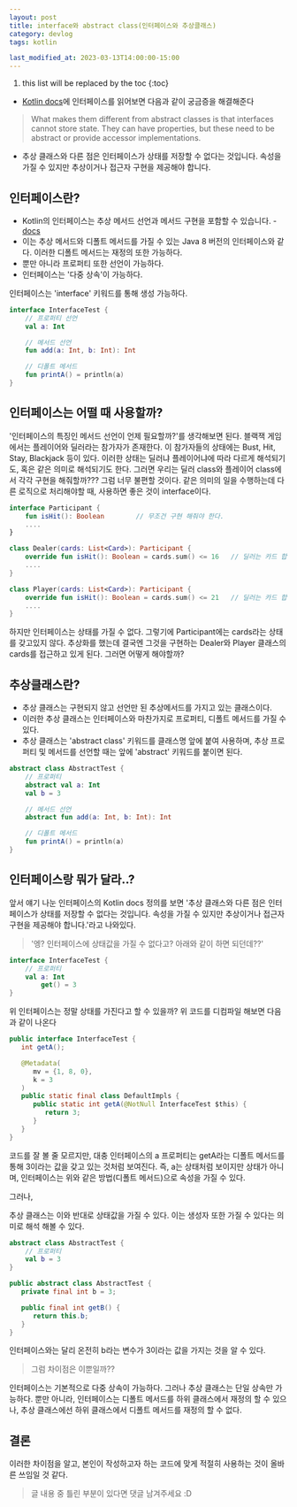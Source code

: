 ```yaml
---
layout: post
title: interface와 abstract class(인터페이스와 추상클래스)
category: devlog
tags: kotlin

last_modified_at: 2023-03-13T14:00:00-15:00
---
```


1. this list will be replaced by the toc
{:toc}

+ [Kotlin docs](https://kotlinlang.org/docs/interfaces.html#properties-in-interfaces)에 인터페이스를 읽어보면 다음과 같이 궁금증을 해결해준다
> What makes them different from abstract classes is that interfaces cannot store state. They can have properties, but these need to be abstract or provide accessor implementations.
+ 추상 클래스와 다른 점은 인터페이스가 상태를 저장할 수 없다는 것입니다. 속성을 가질 수 있지만 추상이거나 접근자 구현을 제공해야 합니다.

## 인터페이스란?
+ Kotlin의 인터페이스는 추상 메서드 선언과 메서드 구현을 포함할 수 있습니다. - [docs](https://kotlinlang.org/docs/interfaces.html#properties-in-interfaces)
+ 이는 추상 메서드와 디폴트 메서드를 가질 수 있는 Java 8 버전의 인터페이스와 같다. 이러한 디폴트 메서드는 재정의 또한 가능하다.
+ 뿐만 아니라 프로퍼티 또한 선언이 가능하다.
+ 인터페이스는 '다중 상속'이 가능하다.

인터페이스는 'interface' 키워드를 통해 생성 가능하다.

```kotlin
interface InterfaceTest {
    // 프로퍼티 선언
    val a: Int

    // 메서드 선언
    fun add(a: Int, b: Int): Int

    // 디폴트 메서드
    fun printA() = println(a)
}
```

## 인터페이스는 어떨 때 사용할까?
'인터페이스의 특징인 메서드 선언이 언제 필요할까?'를 생각해보면 된다.
블랙잭 게임에서는 플레이어와 딜러라는 참가자가 존재한다.
이 참가자들의 상태에는 Bust, Hit, Stay, Blackjack 등이 있다.
이러한 상태는 딜러냐 플레이어냐에 따라 다르게 해석되기도, 혹은 같은 의미로 해석되기도 한다.
그러면 우리는 딜러 class와 플레이어 class에서 각각 구현을 해줘할까??? 
그럼 너무 불편할 것이다. 같은 의미의 일을 수행하는데 다른 로직으로 처리해야할 때, 사용하면 좋은 것이 interface이다.

```kotlin
interface Participant {
    fun isHit(): Boolean        // 무조건 구현 해줘야 한다.
    ....
}
```
```kotlin
class Dealer(cards: List<Card>): Participant {
    override fun isHit(): Boolean = cards.sum() <= 16   // 딜러는 카드 합이 16 이하면 카드를 뽑을 수 있는 상태다
    ....
}
```
```kotlin
class Player(cards: List<Card>): Participant {
    override fun isHit(): Boolean = cards.sum() <= 21   // 딜러는 카드 합이 21 이하면 카드를 뽑을 수 있는 상태다
    ....
}
```

하지만 인터페이스는 상태를 가질 수 없다. 그렇기에 Participant에는 cards라는 상태를 갖고있지 않다.
추상화를 했는데 결국엔 그것을 구현하는 Dealer와 Player 클래스의 cards를 접근하고 있게 된다. 
그러면 어떻게 해야할까?

## 추상클래스란?
+ 추상 클래스는 구현되지 않고 선언만 된 추상메서드를 가지고 있는 클래스이다. 
+ 이러한 추상 클래스는 인터페이스와 마찬가지로 프로퍼티, 디폴트 메서드를 가질 수 있다.
+ 추상 클래스는 'abstract class' 키워드를 클래스명 앞에 붙여 사용하며, 추상 프로퍼티 및 메서드를 선언할 때는 앞에 'abstract' 키워드를 붙이면 된다.

```kotlin
abstract class AbstractTest {
    // 프로퍼티
    abstract val a: Int
    val b = 3

    // 메서드 선언
    abstract fun add(a: Int, b: Int): Int

    // 디폴트 메서드
    fun printA() = println(a)
}
```

## 인터페이스랑 뭐가 달라..?
앞서 얘기 나눈 인터페이스의 Kotlin docs 정의를 보면 '추상 클래스와 다른 점은 인터페이스가 상태를 저장할 수 없다는 것입니다. 속성을 가질 수 있지만 추상이거나 접근자 구현을 제공해야 합니다.'라고 나와있다.
> '엥? 인터페이스에 상태값을 가질 수 없다고? 아래와 같이 하면 되던데??'

```kotlin
interface InterfaceTest {
    // 프로퍼티
    val a: Int
        get() = 3
}
```

위 인터페이스는 정말 상태를 가진다고 할 수 있을까? 위 코드를 디컴파일 해보면 다음과 같이 나온다
```java
public interface InterfaceTest {
   int getA();

   @Metadata(
      mv = {1, 8, 0},
      k = 3
   )
   public static final class DefaultImpls {
      public static int getA(@NotNull InterfaceTest $this) {
         return 3;
      }
   }
}
```
코드를 잘 볼 줄 모르지만, 대충 인터페이스의 a 프로퍼티는 getA라는 디폴트 메서드를 통해 3이라는 값을 갖고 있는 것처럼 보여진다.
즉, a는 상태처럼 보이지만 상태가 아니며, 인터페이스는 위와 같은 방법(디폴트 메서드)으로 속성을 가질 수 있다.

그러나,

추상 클래스는 이와 반대로 상태값을 가질 수 있다.
이는 생성자 또한 가질 수 있다는 의미로 해석 해볼 수 있다.
```kotlin
abstract class AbstractTest {
    // 프로퍼티
    val b = 3
}
```
```java
public abstract class AbstractTest {
   private final int b = 3;

   public final int getB() {
      return this.b;
   }
}
```
인터페이스와는 달리 온전히 b라는 변수가 3이라는 값을 가지는 것을 알 수 있다.

> 그럼 차이점은 이뿐일까??

인터페이스는 기본적으로 다중 상속이 가능하다. 그러나 추상 클래스는 단일 상속만 가능하다.
뿐만 아니라, 인터페이스는 디폴트 메서드를 하위 클래스에서 재정의 할 수 있으나, 추상 클래스에선 하위 클래스에서 디폴트 메서드를 재정의 할 수 없다.

## 결론
이러한 차이점을 알고, 본인이 작성하고자 하는 코드에 맞게 적절히 사용하는 것이 올바른 쓰임일 것 같다.

> 글 내용 중 틀린 부분이 있다면 댓글 남겨주세요 :D
